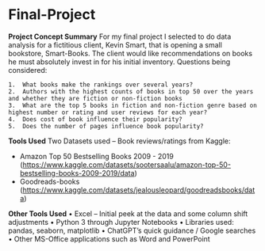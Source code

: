 # Final-Project

<b>Project Concept Summary</b>
For my final project I selected to do data analysis for a fictitious client, Kevin Smart, that is opening a small bookstore, Smart-Books. The client would like recommendations on books he must absolutely invest in for his initial inventory. Questions being considered:

    1.	What books make the rankings over several years?
    2.	Authors with the highest counts of books in top 50 over the years and whether they are fiction or non-fiction books
    3.	What are the top 5 books in fiction and non-fiction genre based on highest number or rating and user reviews for each year?
    4.	Does cost of book influence their popularity?
    5.	Does the number of pages influence book popularity?

<b>Tools Used</b>
Two Datasets used – Book reviews/ratings from Kaggle:
- Amazon Top 50 Bestselling Books 2009 - 2019 (https://www.kaggle.com/datasets/sootersaalu/amazon-top-50-bestselling-books-2009-2019/data)
- Goodreads-books (https://www.kaggle.com/datasets/jealousleopard/goodreadsbooks/data)  
    
<b>Other Tools Used</b>
    •	Excel – Initial peek at the data and some column shift adjustments
    •	Python 3 through Jupyter Notebooks
    •	Libraries used: pandas, seaborn, matplotlib
    •	ChatGPT’s quick guidance / Google searches
    •	Other MS-Office applications such as Word and PowerPoint

 
